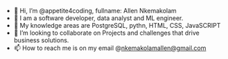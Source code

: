 - 👋 Hi, I’m @appetite4coding, fullname: Allen Nkemakolam
- 👀 I am a software developer, data analyst and ML engineer.
- 🌱 My knowledge areas are PostgreSQL, pythn, HTML, CSS, JavaSCRIPT 
- 💞️ I’m looking to collaborate on Projects and challenges that drive business solutions.
- 📫 How to reach me is on my email @nkemakolamallen@gmail.com

<!---
appetite4coding/appetite4coding is a ✨ special ✨ repository because its `README.md` (this file) appears on your GitHub profile.
You can click the Preview link to take a look at your changes.
--->
